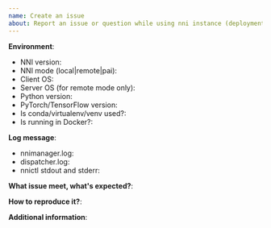 ```yaml
---
name: Create an issue
about: Report an issue or question while using nni instance (deployment).
---
```


**Environment**:
- NNI version:
- NNI mode (local|remote|pai):
- Client OS:
- Server OS (for remote mode only):
- Python version:
- PyTorch/TensorFlow version:
- Is conda/virtualenv/venv used?:
- Is running in Docker?:

**Log message**:
 - nnimanager.log:
 - dispatcher.log:
 - nnictl stdout and stderr:
 
<!-- Where can you find the log files: [log](https://github.com/microsoft/nni/blob/master/docs/en_US/Tutorial/HowToDebug.md#experiment-root-director), [stdout/stderr](https://github.com/microsoft/nni/blob/master/docs/en_US/Tutorial/Nnictl.md#nnictl%20log%20stdout) -->

**What issue meet, what's expected?**:

**How to reproduce it?**:

**Additional information**:
